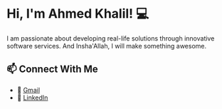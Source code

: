 
# Hi, I'm Ahmed Khalil! 💻
I am passionate about developing real-life solutions through innovative software services. And Insha'Allah, I will make something awesome.

## 📫 Connect With Me
- 📧 [Gmail](ahmedkhalilalsayed@gmail.com)  
- 💼 [LinkedIn](https://www.linkedin.com/in/ahmedkhalilalsayed)
